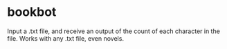 # bookbot
Input a .txt file, and receive an output of the count of each character in the file. Works with any .txt file, even novels.
